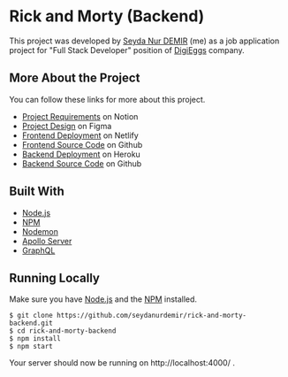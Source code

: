 # Rick and Morty (Backend)

This project was developed by [Seyda Nur DEMIR](https://github.com/seydanurdemir) (me) as a job application project for "Full Stack Developer" position of [DigiEggs](https://www.digieggs.com/) company.

## More About the Project

You can follow these links for more about this project.
- [Project Requirements](https://digieggs.notion.site/Digieggs-Full-Stack-Assessment-90c4bdd1138b452eb3e6f182c14e8505) on Notion
- [Project Design](https://www.figma.com/file/tj8fb05tixGzteV5kWKS7c/Rick-and-Morty---Digieggs-Assessment) on Figma
- [Frontend Deployment](https://focused-pare-b68dbf.netlify.app/) on Netlify
- [Frontend Source Code](https://github.com/seydanurdemir/rick-and-morty-frontend) on Github
- [Backend Deployment](https://xxx.heroku.com/) on Heroku
- [Backend Source Code](https://github.com/seydanurdemir/rick-and-morty-backend) on Github

## Built With

- [Node.js](https://nodejs.org/)
- [NPM](https://npmjs.org/)
- [Nodemon](https://nodemon.io/)
- [Apollo Server](https://www.apollographql.com/docs/apollo-server/)
- [GraphQL](https://graphql.org/)

## Running Locally

Make sure you have [Node.js](https://nodejs.org/) and the [NPM](https://npmjs.org/) installed.

    $ git clone https://github.com/seydanurdemir/rick-and-morty-backend.git
    $ cd rick-and-morty-backend
    $ npm install
    $ npm start

Your server should now be running on http://localhost:4000/ .